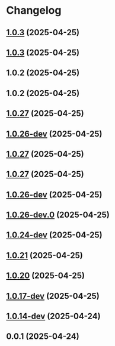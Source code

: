 # Changelog

## [1.0.3](https://github.com/seicifarre/release-config/compare/v1.0.2...v1.0.3) (2025-04-25)

## [1.0.3](https://github.com/seicifarre/release-config/compare/v1.0.2...v1.0.2) (2025-04-25)



## 1.0.2 (2025-04-25)

## 1.0.2 (2025-04-25)

## [1.0.27](https://github.com/seicifarre/release-config/compare/v1.0.26...v1.0.26-dev) (2025-04-25)



## [1.0.26-dev](https://github.com/seicifarre/release-config/compare/v1.0.26...v1.0.26-dev) (2025-04-25)

## [1.0.27](https://github.com/seicifarre/release-config/compare/v1.0.26-dev...v1.0.27) (2025-04-25)

## [1.0.27](https://github.com/seicifarre/release-config/compare/v1.0.26...v1.0.26-dev) (2025-04-25)



## [1.0.26-dev](https://github.com/seicifarre/release-config/compare/v1.0.26...v1.0.26-dev) (2025-04-25)

## [1.0.26-dev.0](https://github.com/seicifarre/release-config/compare/v1.0.26-dev...v1.0.26-dev.0-dev) (2025-04-25)

## [1.0.24-dev](https://github.com/seicifarre/release-config/compare/v1.0.24-dev...vnull-dev) (2025-04-25)

## [1.0.21](https://github.com/seicifarre/release-config/compare/v1.0.21-dev...vnull-dev) (2025-04-25)

## [1.0.20](https://github.com/seicifarre/release-config/compare/v1.0.20-dev...vnull-dev) (2025-04-25)

## [1.0.17-dev](https://github.com/seicifarre/release-config/compare/v1.0.17-dev...vnull-dev) (2025-04-25)

## [1.0.14-dev](https://github.com/seicifarre/release-config/compare/v1.0.14-dev...vnull-dev) (2025-04-24)

## 0.0.1 (2025-04-24)
